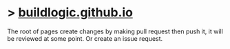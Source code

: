 # > [buildlogic.github.io](https://buildlogic.github.io)
The root of pages
create changes by making pull request then push it, it will be reviewed at some point. Or create an issue request.
